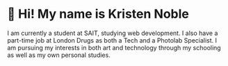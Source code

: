 # 👋 Hi! My name is Kristen Noble

I am currently a student at SAIT, studying web development. I also have a part-time job at London Drugs as both a Tech and a Photolab Specialist. I am pursuing my interests in both art and technology through my schooling as well as my own personal studies.

<!--
**K-N0ble/K-N0ble** is a ✨ _special_ ✨ repository because its `README.md` (this file) appears on your GitHub profile.

Here are some ideas to get you started:

- 🔭 I’m currently working on ...
- 🌱 I’m currently learning ...
- 👯 I’m looking to collaborate on ...
- 🤔 I’m looking for help with ...
- 💬 Ask me about ...
- 📫 How to reach me: ...
- 😄 Pronouns: ...
- ⚡ Fun fact: ...
-->
